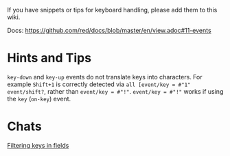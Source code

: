If you have snippets or tips for keyboard handling, please add them to this wiki.

Docs: https://github.com/red/docs/blob/master/en/view.adoc#11-events


# Hints and Tips

`key-down` and `key-up` events do not translate keys into characters. For example `Shift+1` is correctly detected via `all [event/key = #"1" event/shift?`, rather than `event/key = #"!"`. `event/key = #"!"` works if using the `key` (`on-key`) event.

# Chats

[Filtering keys in fields](https://rebol.tech/gitter.im/red/red/welcome/2021/#msg609fa7199f2c352db10eed6c)